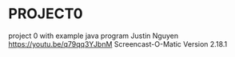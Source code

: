 # PROJECT0
project 0 with example java program
Justin Nguyen
https://youtu.be/q79qq3YJbnM
Screencast-O-Matic Version 2.18.1
